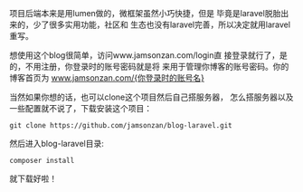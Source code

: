 项目后端本来是用lumen做的，微框架虽然小巧快捷，但是
毕竟是laravel脱胎出来的，少了很多实用功能，社区和
生态也没有laravel完善，所以决定就用laravel重写。

想使用这个blog很简单，访问www.jamsonzan.com/login直
接登录就行了，是的，不用注册，你登录时的账号密码就是将
来用于管理你博客的账号密码。你的博客首页为
www.jamsonzan.com/{你登录时的账号名}

当然如果你想的话，也可以clone这个项目然后自己搭服务器，
怎么搭服务器以及一些配置就不说了，下载安装这个项目：
```
git clone https://github.com/jamsonzan/blog-laravel.git
```
然后进入blog-laravel目录:
```
composer install
```
就下载好啦！
